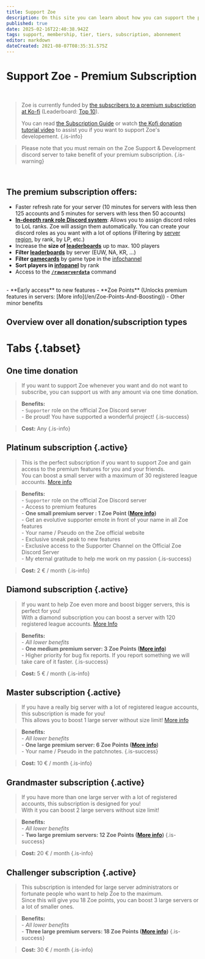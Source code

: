 ```yaml
---
title: Support Zoe
description: On this site you can learn about how you can support the project.
published: true
date: 2025-02-16T22:40:38.942Z
tags: support, membership, tier, tiers, subscription, abonnement
editor: markdown
dateCreated: 2021-08-07T08:35:31.575Z
---
```


# Support Zoe - Premium Subscription

<br>

> Zoe is currently funded by [the subscribers to a premium subscription at Ko-fi](https://zoe-discord-bot.ch/donate.html) (Leaderboard: [Top 10](https://ko-fi.com/kalunight/leaderboard)).
> 
>You can read [the Subscription Guide](/en/Guides/Subscription) or watch [the Kofi donation tutorial video](https://www.youtube.com/watch?v=9DSwPOWHDd8) to assist you if you want to support Zoe's developement.
>{.is-info}

>Please note that you must remain on the Zoe Support & Development discord server to take benefit of your premium subscription.
>{.is-warning}

<br>

## The premium subscription offers:

- Faster refresh rate for your server (10 minutes for servers with less then 125 accounts and 5 minutes for servers with less then 50 accounts)
-   **[In-deepth rank role Discord system](/en/features/rankroles)**: Allows you to assign discord roles to LoL ranks. Zoe will assign them automatically. You can create your discord roles as you want with a lot of options (Filtering by [server region](/en/terms/region), by rank, by LP, etc.)
-   Increase the **size of [leaderboards](/en/features/leaderboards)** up to max. 100 players
-   **Filter [leaderboards](/en/features/leaderboards)** by server (EUW, NA, KR, …)
-   **Filter [gamecards](/en/features/gamecards)** by game type in the [infochannel](/en/features/infochannel)
-   **Sort players in [infopanel](/en/features/infochannel)** by rank
- Access to the [**`/rawserverdata`**](/en/commands/administrative/rawserverdata) command
<br>
-   **Early access** to new features
-   **Zoe Points** (Unlocks premium features in servers: [More info](/en/Zoe-Points-And-Boosting))
-   Other minor benefits
<br>

## Overview over all donation/subscription types

# Tabs {.tabset}
## **One time donation**
>If you want to support Zoe whenever you want and do not want to subscribe, you can support us with any amount via one time donation. 

>**Benefits:** <br> - `Supporter` role on the official Zoe Discord server <br> - Be proud! You have supported a wonderful project!
> {.is-success}

>**Cost:** Any
>{.is-info}


## **Platinum subscription** {.active}
>This is the perfect subscription if you want to support Zoe and gain access to the premium features for you and your friends.<br>You can boost a small server with a maximum of 30 registered league accounts. [More info](/en/Zoe-Points-And-Boosting)

>**Benefits:**  <br> - `Supporter` role on the official Zoe Discord server<br> - Access to premium features <br>-   **One small premium server : 1 Zoe Point (**[**More info**](/en/Zoe-Points-And-Boosting)**)**<br>-   Get an evolutive supporter emote in front of your name in all Zoe features<br>-   Your name / Pseudo on the Zoe official website<br>-   Exclusive sneak peak to new features<br>-   Exclusive access to the Supporter Channel on the Official Zoe Discord Server<br>-   My eternal gratitude to help me work on my passion 
> {.is-success}

>**Cost:** 2 € / month
>{.is-info}


## **Diamond subscription** {.active}
>If you want to help Zoe even more and boost bigger servers, this is perfect for you! <br>With a diamond subscription you can boost a server with 120 registered league accounts. [More Info](/en/Zoe-Points-And-Boosting) 

>**Benefits:** <br> - *All lower benefits*<br>-   **One medium premium server: 3 Zoe Points (**[**More info**](/en/Zoe-Points-And-Boosting)**)**<br>-   Higher priority for bug fix reports. If you report something we will take care of it faster. 
> {.is-success}

>**Cost:** 5 € / month
>{.is-info}


## **Master subscription** {.active}
>If you have a really big server with a lot of registered league accounts, this subscription is made for you! <br>This allows you to boost 1 large server without size limit! [More info](/en/Zoe-Points-And-Boosting) 

>**Benefits:** <br> - *All lower benefits*<br>-   **One large premium server: 6 Zoe Points (**[**More info**](/en/Zoe-Points-And-Boosting)**)**<br>-   Your name / Pseudo in the patchnotes.
> {.is-success}

>**Cost:** 10 € / month
>{.is-info}


## **Grandmaster subscription** {.active}
>If you have more than one large server with a lot of registered accounts, this subscription is designed for you! <br>With it you can boost 2 large servers without size limit!

>**Benefits:** <br> - *All lower benefits*<br>-   **Two large premium servers: 12 Zoe Points (**[**More info**](/en/Zoe-Points-And-Boosting)**)**
> {.is-success}

>**Cost:** 20 € / month
>{.is-info}


## **Challenger subscription** {.active}
>This subscription is intended for large server administrators or fortunate people who want to help Zoe to the maximum.<br>Since this will give you 18 Zoe points, you can boost 3 large servers or a lot of smaller ones.

>**Benefits:** <br> - *All lower benefits*<br>-   **Three large premium servers: 18 Zoe Points (**[**More info**](/en/Zoe-Points-And-Boosting)**)**
> {.is-success}

>**Cost:** 30 € / month
>{.is-info}